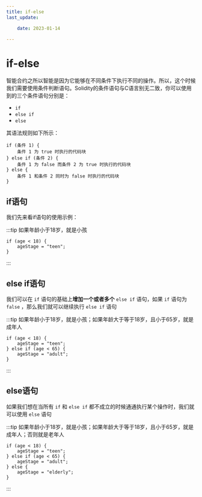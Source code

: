 ```yaml
---
title: if-else
last_update:

    date: 2023-01-14

---
```


# if-else

智能合约之所以智能是因为它能够在不同条件下执行不同的操作。所以，这个时候我们需要使用条件判断语句。Solidity的条件语句与C语言别无二致，你可以使用到的三个条件语句分别是：

* `if`
* `else if`
* `else`

其语法规则如下所示：

```solidity
if (条件 1) {
    条件 1 为 true 时执行的代码块
} else if (条件 2) {
    条件 1 为 false 而条件 2 为 true 时执行的代码块
} else {
    条件 1 和条件 2 同时为 false 时执行的代码块
}
```

## if语句

我们先来看if语句的使用示例：

:::tip 如果年龄小于18岁，就是小孩

```solidity
if (age < 18) {
	ageStage = "teen";
}
```

:::

## else if语句

我们可以在 `if` 语句的基础上**增加一个或者多个** `else if` 语句，如果 `if` 语句为 `false` ，那么我们就可以继续执行 `else if` 语句

:::tip 如果年龄小于18岁，就是小孩；如果年龄大于等于18岁，且小于65岁，就是成年人

```solidity
if (age < 18) {
	ageStage = "teen";
} else if (age < 65) {
	ageStage = "adult";
}
```

:::

## else语句

如果我们想在当所有 `if` 和 `else if` 都不成立的时候通通执行某个操作时，我们就可以使用 `else` 语句

:::tip 如果年龄小于18岁，就是小孩；如果年龄大于等于18岁，且小于65岁，就是成年人；否则就是老年人

```solidity
if (age < 18) {
	ageStage = "teen";
} else if (age < 65) {
	ageStage = "adult";
} else {
	ageStage = "elderly";
}
```

:::
